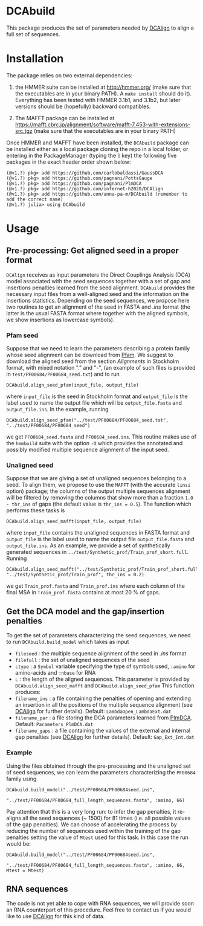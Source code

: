 DCAbuild
============

This package produces the set of parameters needed by [DCAlign](https://github.com/infernet-h2020/DCAlign) to align a full set of sequences.


Installation
============

The package relies on two external dependencies:

1. the HMMER suite can be installed at http://hmmer.org/ (make sure that the executables are in your binary PATH). A `make install` should do it). Everything has been tested with HMMER 3.1b1, and 3.1b2, but later versions should be (hopefully) backward compatibles.

2. The MAFFT package can be installed at https://mafft.cbrc.jp/alignment/software/mafft-7.453-with-extensions-src.tgz (make sure that the executables are in your binary PATH)

Once HMMER and MAFFT have been installed, the `DCAbuild` package can be installed either as a local package cloning the repo in a local folder, or entering in the PackageManager (typing the `]` key) the following five packages in the exact header order shown below:

```
(@v1.?) pkg> add https://github.com/carlobaldassi/GaussDCA
(@v1.?) pkg> add https://github.com/pagnani/PottsGauge
(@v1.?) pkg> add https://github.com/pagnani/PlmDCA
(@v1.?) pkg> add https://github.com/infernet-h2020/DCAlign
(@v1.?) pkg> add https://github.com/anna-pa-m/DCAbuild (remember to add the correct name)
(@v1.?) julia> using DCAbuild
```

Usage
============

## Pre-processing: Get aligned seed in a proper format 

`DCAlign` receives as input parameters the Direct Couplings Analysis (DCA) model associated with the seed sequences together with a set of gap and insertions penalties learned from the seed alignment. `DCAbuild` provides the necessary input files from a well-aligned seed and the information on the insertions statistics. Depending on the seed sequences, we propose here two routines to get an alignment of the seed in FASTA and *.ins* format (the latter is the usual FASTA format where together with the aligned symbols, we show insertions as lowercase symbols).

### Pfam seed

Suppose that we need to learn the parameters describing a protein family whose seed alignment can be download from [Pfam](https://pfam.xfam.org/). We suggest to download the aligned seed from the section *Alignments* in Stockholm format, with mixed notation "." and "-", (an example of such files is provided in `test/PF00684/PF00684_seed.txt`) and to run
```
DCAbuild.align_seed_pfam(input_file, output_file)
```
where `input_file` is the seed in Stockholm format and `output_file` is the label used to name the output file which will be `output_file.fasta` and `output_file.ins`. In the example, running

```
DCAbuild.align_seed_pfam("../test/PF00684/PF00684_seed.txt", "../test/PF00684/PF00684_seed")
```
we get `PF00684_seed.fasta` and `PF00684_seed.ins`. This routine makes use of the `hmmbuild` suite with the option `-O` which provides the annotated and possibly modified multiple sequence alignment of the input seed.

### Unaligned seed 

Suppose that we are giving a set of unaligned sequences belonging to a seed. To align them, we propose to use the `MAFFT` (with the accurate `linsi` option) package; the columns of the output multiple sequences alignment will be filtered by removing the columns that show more than a fraction `1.0 - thr_ins` of gaps (the default value is `thr_ins = 0.5`). The function which performs these tasks is
```
DCAbuild.align_seed_mafft(input_file, output_file)
```
where `input_file` contains the unaligned sequences in FASTA format and `output_file` is the label used to name the output file `output_file.fasta` and `output_file.ins`. As an example, we provide a set of synthetically generated sequences in `../test/Synthetic_prof/Train_prof_short.full`. Running

```
DCAbuild.align_seed_mafft("../test/Synthetic_prof/Train_prof_short.full", "../test/Synthetic_prof/Train_prof", thr_ins = 0.2)

```
we get `Train_prof.fasta` and `Train_prof.ins` where each column of the final MSA in `Train_prof.fasta` contains at most 20 % of gaps.

## Get the DCA model and the gap/insertion penalties

To get the set of parameters characterizing the seed sequences, we need to run `DCAbuild.build_model` which takes as input

+ `fileseed` : the multiple sequence alignment of the seed in *.ins* format
+ `filefull` : the set of unaligned sequences of the seed
+ `ctype` : a `Symbol` variable specifying the type of symbols used, `:amino` for amino-acids and `:nbase` for RNA
+ `L` : the length of the aligned sequences. This parameter is provided by `DCAbuild.align_seed_mafft` and `DCAbuild.align_seed_pfam`
This function produces:
+ `filename_ins` : a file containing the penalties of opening and extending an insertion in all the positions of the multiple sequence alignment (see [DCAlign](https://github.com/infernet-h2020/DCAlign) for further details). Default: `LambdaOpen_LambdaExt.dat`
+ `filename_par` : a file storing the DCA parameters learned from [PlmDCA](https://github.com/pagnani/PlmDCA). Default: `Parameters_PlmDCA.dat`
+ `filename_gaps` : a file containing the values of the external and internal gap penalties (see [DCAlign](https://github.com/infernet-h2020/DCAlign) for further details). Default: `Gap_Ext_Int.dat`

### Example

Using the files obtained through the pre-processing and the unaligned set of seed sequences, we can learn the parameters characterizing the `PF00684` family using

```
DCAbuild.build_model("../test/PF00684/PF00684seed.ins",
                     "../test/PF00684/PF00684_full_length_sequences.fasta", :amino, 66)
```

Pay attention that this is a very long run: to infer the gap penalties, it re-aligns all the seed sequences (~ 1500) for 81 times (i.e. all possible values of the gap penalties). We can choose of accelerating the process by reducing the number of sequences used within the training of the gap penalties setting the value of `Mtest` used for this task. In this case the run would be:

```
DCAbuild.build_model("../test/PF00684/PF00684seed.ins",
                     "../test/PF00684/PF00684_full_length_sequences.fasta", :amino, 66, Mtest = Mtest)
```

## RNA sequences

The code is not yet able to cope with RNA sequences, we will provide soon an RNA counterpart of this procedure. Feel free to contact us if you would like to use [DCAlign](https://github.com/infernet-h2020/DCAlign) for this kind of data.

